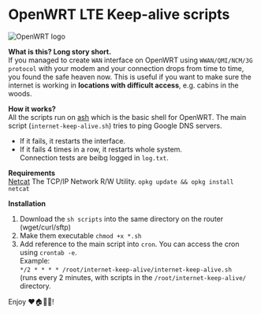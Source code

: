 # OpenWRT LTE Keep-alive scripts

![OpenWRT logo](https://raw.githubusercontent.com/mchsk/openwrt-lte-keep-alive/assets/assets/openwrt.png)

**What is this? Long story short.**<br>
If you managed to create `WAN` interface on OpenWRT using `WWAN/QMI/NCM/3G protocol` with your modem and your connection drops from time to time, you found the safe heaven now. This is useful if you want to make sure the internet is working in **locations with difficult access**, e.g. cabins in the woods.

**How it works?**<br>
All the scripts run on [ash](https://www.in-ulm.de/~mascheck/various/ash/) which is the basic shell for OpenWRT.
The main script (`internet-keep-alive.sh`) tries to ping Google DNS servers.<br>
- If it fails, it restarts the interface.<br>
- If it fails 4 times in a row, it restarts whole system.<br>
Connection tests are beibg logged in `log.txt`.

**Requirements**<br>
[Netcat](https://openwrt.org/packages/pkgdata/netcat) The TCP/IP Network R/W Utility. `opkg update && opkg install netcat`

**Installation**<br>
1. Download the `sh scripts` into the same directory on the router (wget/curl/sftp)
2. Make them executable `chmod +x *.sh`
3. Add reference to the main script into `cron`. You can access the cron using `crontab -e`.<br>
  Example:<br>
  `*/2 * * * * /root/internet-keep-alive/internet-keep-alive.sh`<br>
  (runs every 2 minutes, with scripts in the `/root/internet-keep-alive/` directory.


Enjoy ❤️🏠📡📶!
